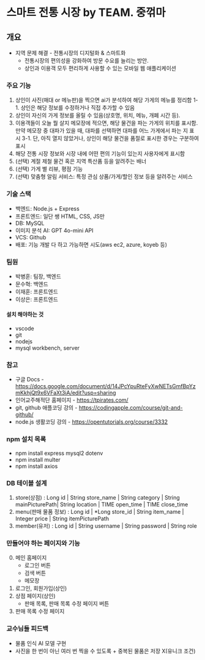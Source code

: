 # 스마트 전통 시장 by TEAM. 중꺾마

## 개요

- 지역 문제 해결 - 전통시장의 디지털화 & 스마트화
  - 전통시장의 편의성을 강화하여 방문 수요를 늘리는 방안.
  - 상인과 이용객 모두 편리하게 사용할 수 있는 모바일 웹 애플리케이션

### 주요 기능

1. 상인이 사진(매대 or 메뉴판)을 찍으면 ai가 분석하여 해당 가게의 메뉴를 정리함
   1-1. 상인은 해당 정보를 수정하거나 직접 추가할 수 있음
2. 상인이 자신의 가게 정보를 올릴 수 있음(상호명, 위치, 메뉴, 개폐 시간 등).
3. 이용객들이 오늘 뭘 살지 메모장에 적으면, 해당 물건을 파는 가게의 위치를 표시함. 만약 메모장 중 대파가 있을 때, 대파를 선택하면 대파를 어느 가게에서 파는 지 표시
   3-1. 단, 아직 열지 않았거나, 상인이 해당 물건을 품절로 표시한 경우는 구분하여 표시
4. 해당 전통 시장 정보와 시장 내에 어떤 편의 기능이 있는지 사용자에게 표시함
5. (선택) 계절 제철 물건 혹은 지역 특산품 등을 알려주는 배너
6. (선택) 가게 별 리뷰, 평점 기능
7. (선택) 맞춤형 알림 서비스: 특정 관심 상품/가게/할인 정보 등을 알려주는 서비스

### 기술 스택

- 백엔드: Node.js + Express
- 프론트엔드: 일단 쌩 HTML, CSS, JS만
- DB: MySQL
- 이미지 분석 AI: GPT 4o-mini API
- VCS: Github
- 배포: 기능 개발 다 하고 가능하면 시도(aws ec2, azure, koyeb 등)

### 팀원

- 박병훈: 팀장, 백엔드
- 문수혁: 백엔드
- 이재훈: 프론트엔드
- 이상은: 프론트엔드

#### 설치 해야하는 것

- vscode
- git
- nodejs
- mysql workbench, server

### 참고

- 구글 Docs - https://docs.google.com/document/d/14JPcYpuRteFyXwNETsGmfBpYzmKkhjQt9x6VFaXt3iA/edit?usp=sharing
- 인어교주해적단 홈페이지 - https://tpirates.com/
- git, github 애플코딩 강의 - https://codingapple.com/course/git-and-github/
- node.js 생활코딩 강의 - https://opentutorials.org/course/3332

### npm 설치 목록

- npm install express mysql2 dotenv
- npm install multer
- npm install axios

### DB 테이블 설계

1. store(상점)
   : Long id | String store_name | String category | String mainPicturePath| String location | TIME open_time | TIME close_time
2. menu(판매 물품 정보)
   : Long id | \*Long store_id | String item_name | Integer price | String itemPicturePath
3. member(유저)
   : Long id | String username | String password | String role

### 만들어야 하는 페이지와 기능

0. 메인 홈페이지
   - 로그인 버튼
   - 검색 버튼
   - 메모장
1. 로그인, 회원가입(상인)
2. 상점 페이지(상인)
   - 판매 목록, 판매 목록 수정 페이지 버튼
3. 판매 목록 수정 페이지

### 교수님들 피드백

- 물품 인식 AI 모델 구현
- 사진을 한 번이 아닌 여러 번 찍을 수 있도록 + 중복된 물품은 저장 X(유니크 조건)

